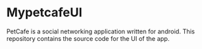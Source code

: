 # MypetcafeUI

PetCafe is a social networking application written for android.
This repository contains the source code for the UI of the app.
